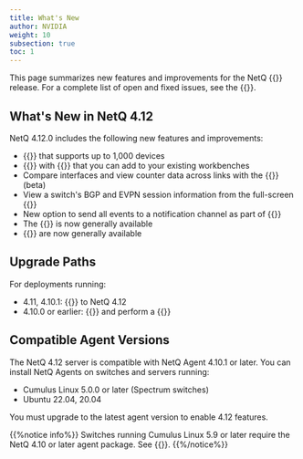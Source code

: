 ```yaml
---
title: What's New
author: NVIDIA
weight: 10
subsection: true
toc: 1
---
```


This page summarizes new features and improvements for the NetQ {{<version>}} release. For a complete list of open and fixed issues, see the {{<link title="NVIDIA NetQ 4.12 Release Notes" text="release notes">}}.

## What's New in NetQ 4.12

NetQ 4.12.0 includes the following new features and improvements:

- {{<link title="Before You Install" text="New installation option">}} that supports up to 1,000 devices
- {{<link title="Focus Your Monitoring Using Workbenches" text="New workbench">}} with {{<link title="Access Data with Cards" text="additional cards">}} that you can add to your existing workbenches
- Compare interfaces and view counter data across links with the {{<link title="Interfaces/#compare-link-interfaces" text="link health view">}} (beta)
- View a switch's BGP and EVPN session information from the full-screen {{<link title="Switches" text="switch dashboard">}}
- New option to send all events to a notification channel as part of {{<link title="Configure System Event Notifications/#create-a-channel" text="the channel setup process">}}
- The {{<link title="Network Topology" text="topology view">}} is now generally available
- {{<link title="Validate Network Protocol and Service Operations/#topology-validations" text="Topology validations">}} are now generally available

## Upgrade Paths

For deployments running:

- 4.11, 4.10.1: {{<link title="Upgrade NetQ Virtual Machines" text="upgrade directly">}} to NetQ 4.12
- 4.10.0 or earlier: {{<link title="Back Up and Restore NetQ" text="back up your NetQ data">}} and perform a {{<link title="Install the NetQ System" text="new installation">}}

## Compatible Agent Versions

The NetQ 4.12 server is compatible with NetQ Agent 4.10.1 or later. You can install NetQ Agents on switches and servers running:

- Cumulus Linux 5.0.0 or later (Spectrum switches)
- Ubuntu 22.04, 20.04

You must upgrade to the latest agent version to enable 4.12 features.

{{%notice info%}}
Switches running Cumulus Linux 5.9 or later require the NetQ 4.10 or later agent package. See {{<exlink url="https://docs.nvidia.com/networking-ethernet-software/cumulus-netq/Installation-Management/Install-NetQ/Install-NetQ-Agents/" text="Install NetQ Agents">}}.
{{%/notice%}}